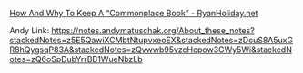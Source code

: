 [How And Why To Keep A “Commonplace Book” - RyanHoliday.net](https://ryanholiday.net/how-and-why-to-keep-a-commonplace-book/)

Andy Link: https://notes.andymatuschak.org/About_these_notes?stackedNotes=z5E5QawiXCMbtNtupvxeoEX&stackedNotes=zDcuS8A5uxGR8hQygsqP83A&stackedNotes=zQvwwb95vzcHcpow3GWy5Wi&stackedNotes=zQ6oSpDubYrrBB1WueNbzLb 